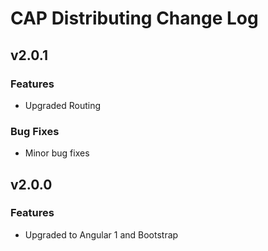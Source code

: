 # CAP Distributing Change Log

## v2.0.1
### Features
 * Upgraded Routing

### Bug Fixes
 * Minor bug fixes

 
## v2.0.0
### Features
 * Upgraded to Angular 1 and Bootstrap
